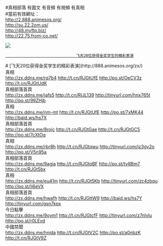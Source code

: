 

#真相部落 有圖文 有音頻 有視頻 有真相<br>
#當前有效網址：<br>
http://2.888.animesos.org/<br>
http://su.22.2om.us/<br>
http://48.myftp.biz/<br>
http://22.75.from-co.net/<br>

<a href="http://2.888.animesos.org/zx/" target="_blank"><img src="http://75.from-co.net/pic/2016/11/p7829911a215010452.jpg">

                                   飞天20位获得金奖学生的精彩表演
</a>
# [飞天20位获得金奖学生的精彩表演](http://888.animesos.org/zx/)

<div class="linkbox"><div class="title">真相<div id="url"><a href="http://zx.ddns.me/rq7b4" target=_blank>http://zx.ddns.me/rq7b4</a>     <a href="http://t.cn/RJGtUfE" target=_blank>http://t.cn/RJGtUfE</a>     <a href="http://po.st/OeCV3z" target=_blank>http://po.st/OeCV3z</a>     <a href="http://t.cn/RJGtUdK" target=_blank>http://t.cn/RJGtUdK</a></div></div><div class="title">真相部落首頁<div id="url"><a href="http://zx.ddns.me/jafs5" target=_blank>http://zx.ddns.me/jafs5</a>     <a href="http://t.cn/RIJL139" target=_blank>http://t.cn/RIJL139</a>     <a href="http://tinyurl.com/hnx765t" target=_blank>http://tinyurl.com/hnx765t</a>     <a href="http://po.st/99ZHjb" target=_blank>http://po.st/99ZHjb</a></div></div><div class="title">真相<div id="url"><a href="http://zx.ddns.me/nm-mt" target=_blank>http://zx.ddns.me/nm-mt</a>     <a href="http://t.cn/RJGtUfE" target=_blank>http://t.cn/RJGtUfE</a>     <a href="http://po.st/7xMK44" target=_blank>http://po.st/7xMK44</a>     <a href="http://baid.ws/hs7X" target=_blank>http://baid.ws/hs7X</a></div></div><div class="title">真相部落首頁<div id="url"><a href="http://zx.ddns.me/8rojc" target=_blank>http://zx.ddns.me/8rojc</a>     <a href="http://t.cn/RJGtGae" target=_blank>http://t.cn/RJGtGae</a>     <a href="http://t.cn/RJGtGC5" target=_blank>http://t.cn/RJGtGC5</a>     <a href="http://po.st/7cXtOq" target=_blank>http://po.st/7cXtOq</a></div></div><div class="title">真相<div id="url"><a href="http://zx.ddns.me/rbr8h" target=_blank>http://zx.ddns.me/rbr8h</a>     <a href="http://t.cn/RJGtqwu" target=_blank>http://t.cn/RJGtqwu</a>     <a href="http://tinyurl.com/jz3gy2o" target=_blank>http://tinyurl.com/jz3gy2o</a>     <a href="http://po.st/V5n95a" target=_blank>http://po.st/V5n95a</a></div></div><div class="title">真相部落首頁<div id="url"><a href="http://zx.ddns.me/9agia" target=_blank>http://zx.ddns.me/9agia</a>     <a href="http://t.cn/RJGtqBF" target=_blank>http://t.cn/RJGtqBF</a>     <a href="http://po.st/tv8Bm7" target=_blank>http://po.st/tv8Bm7</a>     <a href="http://t.cn/RJGt5bx" target=_blank>http://t.cn/RJGt5bx</a></div></div><div class="title">真相<div id="url"><a href="http://zx.ddns.me/eu41m" target=_blank>http://zx.ddns.me/eu41m</a>     <a href="http://t.cn/RJGt5Kb" target=_blank>http://t.cn/RJGt5Kb</a>     <a href="http://tinyurl.com/zc4zbqu" target=_blank>http://tinyurl.com/zc4zbqu</a>     <a href="http://po.st/Ii6eVX" target=_blank>http://po.st/Ii6eVX</a></div></div><div class="title">真相部落首頁<div id="url"><a href="http://zx.ddns.me/hwafh" target=_blank>http://zx.ddns.me/hwafh</a>     <a href="http://t.cn/RJGttW9" target=_blank>http://t.cn/RJGttW9</a>     <a href="http://baid.ws/hs7Y" target=_blank>http://baid.ws/hs7Y</a>     <a href="http://tinyurl.com/gsn7kpx" target=_blank>http://tinyurl.com/gsn7kpx</a></div></div><div class="title">今日點擊<div id="url"><a href="http://zx.ddns.me/9oym1" target=_blank>http://zx.ddns.me/9oym1</a>     <a href="http://t.cn/RJGtcfF" target=_blank>http://t.cn/RJGtcfF</a>     <a href="http://tinyurl.com/z7nlvlu" target=_blank>http://tinyurl.com/z7nlvlu</a>     <a href="http://po.st/r0LEvd" target=_blank>http://po.st/r0LEvd</a></div></div><div class="title">中國禁聞<div id="url"><a href="http://zx.ddns.me/hnida" target=_blank>http://zx.ddns.me/hnida</a>     <a href="http://t.cn/RJGtV2C" target=_blank>http://t.cn/RJGtV2C</a>     <a href="http://po.st/a0nbzK" target=_blank>http://po.st/a0nbzK</a>     <a href="http://t.cn/RJGtV9Z" target=_blank>http://t.cn/RJGtV9Z</a></div></div></div>

